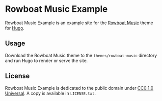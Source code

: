 # Rowboat Music Example

Rowboat Music Example is an example site for the [Rowboat Music](https://github.com/jack126guy/rowboat-music) theme for [Hugo](https://gohugo.io/).

## Usage

Download the Rowboat Music theme to the `themes/rowboat-music` directory and run Hugo to render or serve the site.

## License

Rowboat Music Example is dedicated to the public domain under [CC0 1.0 Universal](https://creativecommons.org/publicdomain/zero/1.0/). A copy is available in `LICENSE.txt`.